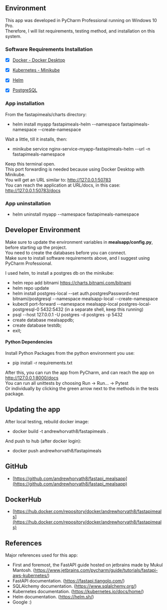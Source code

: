 ## Environment

This app was developed in PyCharm Professional running on Windows 10 Pro.  
Therefore, I will list requirements, testing method, and installation on this system.

### Software Requirements Installation

- [x] [Docker - Docker Desktop](https://www.docker.com/products/docker-desktop/)


- [x] [Kubernetes - Minikube](https://minikube.sigs.k8s.io/docs/start/)


- [x] [Helm](https://helm.sh/)


- [x] [PostgreSQL](https://www.postgresql.org/)

### App installation

From the fastapimeals/charts directory:
- helm install myapp fastapimeals-helm --namespace fastapimeals-namespace --create-namespace

Wait a little, till it installs, then:
- minikube service nginx-service-myapp-fastapimeals-helm --url -n fastapimeals-namespace

Keep this terminal open.  
This port forwarding is needed because using Docker Desktop with Minikube.  
You will get an URL similar to: http://127.0.0.1:50783  
You can reach the application at URL/docs, in this case: http://127.0.0.1:50783/docs

### App uninstallation

 - helm uninstall myapp --namespace fastapimeals-namespace

## Developer Environment

Make sure to update the environment variables in **mealsapp/config.py**, before starting up the project.  
You need to create the databases before you can connect.  
Make sure to install software requirements above, and I suggest using PyCharm Professional.

I used helm, to install a postgres db on the minikube:
- helm repo add bitnami https://charts.bitnami.com/bitnami
- helm repo update
- helm install postgres-local --set auth.postgresPassword=test bitnami/postgresql --namespace mealsapp-local --create-namespace
- kubectl port-forward --namespace mealsapp-local postgres-local-postgresql-0 5432:5432 (in a separate shell, keep this running)
- psql --host 127.0.0.1 -U postgres -d postgres -p 5432
- create database mealsappdb;
- create database testdb;
- exit;

#### Python Dependencies

Install Python Packages from the python environment you use:
 - pip install -r requirements.txt

After this, you can run the app from PyCharm, and can reach the app on http://127.0.0.1:8000/docs  
You can run all unittests by choosing Run -> Run... -> Pytest  
Or individually by clicking the green arrow next to the methods in the tests package.

## Updating the app

After local testing, rebuild docker image:
 - docker build -t andrewhorvath8/fastapimeals .  

And push to hub (after docker login):
 - docker push andrewhorvath8/fastapimeals

## GitHub
 - [https://github.com/andrewhorvath8/fastapi_mealsapp](https://github.com/andrewhorvath8/fastapi_mealsapp)

## DockerHub
 - [https://hub.docker.com/repository/docker/andrewhorvath8/fastapimeals](https://hub.docker.com/repository/docker/andrewhorvath8/fastapimeals)


## References

Major references used for this app:

 - First and foremost, the FastAPI guide hosted on jetbrains made by Mukul Mantosh. (https://www.jetbrains.com/pycharm/guide/tutorials/fastapi-aws-kubernetes/)
 - FastAPI documentation. (https://fastapi.tiangolo.com/)
 - SQLAlchemy documentation. (https://www.sqlalchemy.org/)
 - Kubernetes documentation. (https://kubernetes.io/docs/home/)
 - Helm documentation. (https://helm.sh/)
 - Google :)
